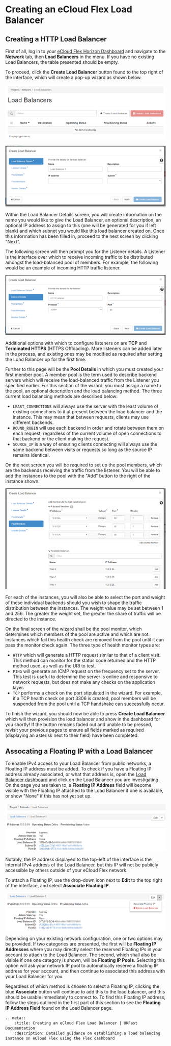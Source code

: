 # Creating an eCloud Flex Load Balancer

## Creating a HTTP Load Balancer
First of all, log in to your [eCloud Flex Horizon Dashboard](<https://api.openstack.ecloud.co.uk/project/ngloadbalancersv2/>) and navigate to the **Network** tab, then **Load Balancers** in the menu. If you have no existing Load Balancers, the table presented should be empty.

To proceed, click the **Create Load Balancer** button found to the top right of the interface, which will create a pop-up wizard as shown below.

![createlb](../files/17.png)

![lbwizard](../files/18.png)

Within the Load Balancer Details screen, you will create information on the name you would like to give the Load Balancer, an optional description, an optional IP address to assign to this (one will be generated for you if left blank) and which subnet you would like this load balancer created on. Once this information has been filled in, proceed to the next screen by clicking "Next".

The following screen will then prompt you for the Listener details. A Listener is the interface over which to receive incoming traffic to be distributed amongst the load-balanced pool of members. For example, the following would be an example of incoming HTTP traffic listener.

![lblistenerwizard](../files/19.png)

Additional options with which to configure listeners on are **TCP** and **Terminated HTTPS** (HTTPS Offloading). More listeners can be added later in the process, and existing ones may be modified as required after setting the Load Balancer up for the first time.

Further to this page will be the **Pool Details** in which you must created your first member pool. A member pool is the term used to describe backend servers which will receive the load-balanced traffic from the Listener you specified earlier. For this section of the wizard, you must assign a name to the pool, an optional description and the load balancing method. The three current load balancing methods are described below:

-   `LEAST_CONNECTIONS` will always use the server with the least volume of existing connections to it at present between the load balancer and the instance. This may mean that between requests, clients may use different backends.
-   `ROUND_ROBIN` will use each backend in order and rotate between them on each request, regardless of the current volume of open connections to that backend or the client making the request.
-   `SOURCE_IP` is a way of ensuring clients connecting will always use the same backend between visits or requests so long as the source IP remains identical.

On the next screen you will be required to set up the pool members, which are the backends receiving the traffic from the listener. You will be able to add the instances to the pool with the "Add" button to the right of the instance shown.

![lbmemberpoolwizard](../files/20.png)

For each  of the instances, you will also be able to select the port and weight of these individual backends should you wish to shape the traffic distribution between the instances. The weight value may be set between 1 and 256. The greater the weight set, the greater the share of traffic will be directed to the instance.

On the final screen of the wizard shall be the pool monitor, which determines which members of the pool are active and which are not. Instances which fail this health check are removed from the pool until it can pass the monitor check again. The three type of health monitor types are:

-   `HTTP` which will generate a HTTP request similar to that of a client visit. This method can monitor for the status code returned and the HTTP method used, as well as the URI to test.
-   `PING` will generate an ICMP request on the frequency set to the server. This test is useful to determine the server is online and responsive to network requests, but does not make any checks on the application layer.
-   `TCP` performs a check on the port stipulated in the wizard. For example, if a TCP health check on port 3306 is created, pool members will be suspended from the pool until a TCP handshake can successfully occur.

To finish the wizard, you should now be able to press **Create Load Balancer** which will then provision the load balancer and show in the dashboard for you shortly! If the button remains faded out and unable to be pressed, revisit your previous pages to ensure all fields marked as required (displaying an asterisk next to their field) have been completed.

## Assocating a Floating IP with a Load Balancer

To enable IPv4 access to your Load Balancer from public networks, a Floating IP address must be added. To check if you have a Floating IP address already associated, or what that address is, open the [Load Balancer dashboard](<https://api.openstack.ecloud.co.uk/project/ngloadbalancersv2/>) and click on the Load Balancer you are investigating. On the page you are taken to, a **Floating IP Address** field will become visible with the Floating IP attached to the Load Balancer if one is available, or show "None" if this has not yet set up.

![lbfip](../files/21.png)

Notably, the IP address displayed to the top-left of the interface is the internal IPv4 address of the Load Balancer, but this IP will not be publicly accessible by others outside of your eCloud Flex network.

To attach a Floating IP, use the drop-down icon next to **Edit** to the top right of the interface, and select **Associate Floating IP**.

![lbfipassociate](../files/22.png)

Depending on your existing network configuration, one or two options may be provided. If two categories are presented, the first will be **Floating IP Addresses** where you may directly select the reserved Floating IPs in your account to attach to the Load Balancer. The second, which shall also be visible if one one category is shown, will be **Floating IP Pools**. Selecting this option will ask your network IP pool to automatically reserve a floating IP address for your account, and then continue to associated this address with your Load Balancer for you.

Regardless of which method is chosen to select a Floating IP, clicking the blue **Associate** button will continue to add this to the load balancer, and this should be usable immediately to connect to. To find this Floating IP address, follow the steps outlined in the first part of this section to see the **Floating IP Address Field** found on the Load Balancer page.

```eval_rst
.. meta::
    :title: Creating an eCloud Flex Load Balancer | UKFast Documentation
    :description: Detailed guidance on establishing a load balancing instance on eCloud Flex using the Flex dashboard
```
